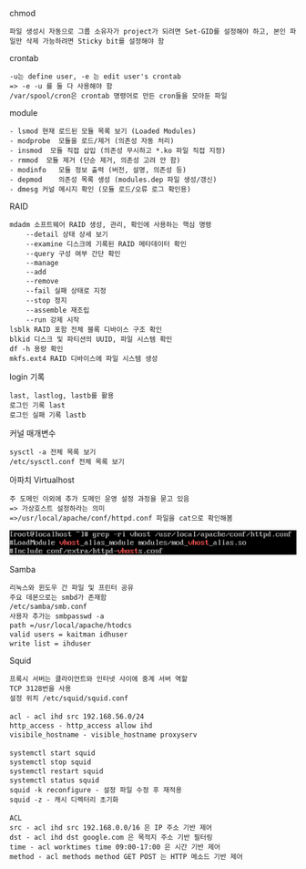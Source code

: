 chmod

    파일 생성시 자동으로 그룹 소유자가 project가 되려면 Set-GID를 설정해야 하고, 본인 파일만 삭제 가능하려면 Sticky bit를 설정해야 함

crontab

    -u는 define user, -e 는 edit user's crontab
    => -e -u 를 둘 다 사용해야 함
    /var/spool/cron은 crontab 명령어로 만든 cron들을 모아둔 파일

module

    - lsmod	현재 로드된 모듈 목록 보기 (Loaded Modules)
    - modprobe	모듈을 로드/제거 (의존성 자동 처리)
    - insmod  모듈 직접 삽입 (의존성 무시하고 *.ko 파일 직접 지정)
    - rmmod	 모듈 제거 (단순 제거, 의존성 고려 안 함)
    - modinfo	모듈 정보 출력 (버전, 설명, 의존성 등)
    - depmod	의존성 목록 생성 (modules.dep 파일 생성/갱신)
    - dmesg	커널 메시지 확인 (모듈 로드/오류 로그 확인용)

RAID 

    mdadm 소프트웨어 RAID 생성, 관리, 확인에 사용하는 핵심 명령
        --detail 상태 상세 보기
        --examine 디스크에 기록된 RAID 메타데이터 확인
        --query 구성 여부 간단 확인
        --manage
        --add
        --remove
        --fail 실패 상태로 지정
        --stop 정지
        --assemble 재조립
        --run 강제 시작
    lsblk RAID 포함 전체 블록 디바이스 구조 확인 
    blkid 디스크 및 파티션의 UUID, 파일 시스템 확인
    df -h 용량 확인
    mkfs.ext4 RAID 디바이스에 파일 시스템 생성

login 기록

    last, lastlog, lastb를 활용  
    로그인 기록 last
    로그인 실패 기록 lastb

커널 매개변수

    sysctl -a 전체 목록 보기
    /etc/sysctl.conf 전체 목록 보기

아파치 Virtualhost

    주 도메인 이외에 추가 도메인 운영 설정 과정을 묻고 있음
    => 가상호스트 설정하라는 의미
    =>/usr/local/apache/conf/httpd.conf 파일을 cat으로 확인해봄
![alt text](image-22.png)

Samba

    리눅스와 윈도우 간 파일 및 프린터 공유
    주요 데몬으로는 smbd가 존재함
    /etc/samba/smb.conf
    사용자 추가는 smbpasswd -a 
    path =/usr/local/apache/htodcs
    valid users = kaitman idhuser
    write list = ihduser

Squid

    프록시 서버는 클라이언트와 인터넷 사이에 중계 서버 역할
    TCP 3128번을 사용  
    설정 위치 /etc/squid/squid.conf  

    acl - acl ihd src 192.168.56.0/24
    http_access - http_access allow ihd  
    visibile_hostname - visible_hostname proxyserv  

    systemctl start squid  
    systemctl stop squid  
    systemctl restart squid  
    systemctl status squid  
    squid -k reconfigure - 설정 파일 수정 후 재적용  
    squid -z - 캐시 디렉터리 초기화  

    ACL  
    src - acl ihd src 192.168.0.0/16 은 IP 주소 기반 제어  
    dst - acl ihd dst google.com 은 목적지 주소 기반 필터링  
    time - acl worktimes time 09:00-17:00 은 시간 기반 제어  
    method - acl methods method GET POST 는 HTTP 메소드 기반 제어

